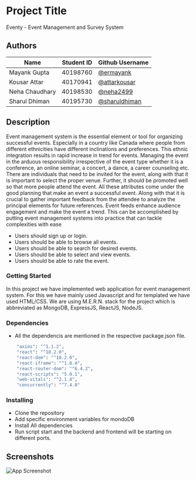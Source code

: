 # Project Title

Eventy - Event Management and Survey System

## Authors

| Name           | Student ID | Github Username                                      |
| -------------- | ---------- | ---------------------------------------------------- |
| Mayank Gupta   | 40198760   | [@ermayank](https://www.github.com/ermayank)         |
| Kousar Attar   | 40170941   | [@attarkousar](https://www.github.com/attarkousar)   |
| Neha Chaudhary | 40198530   | [@neha2499](https://www.github.com/neha2499)         |
| Sharul Dhiman  | 40195730   | [@sharuldhiman](https://www.github.com/sharuldhiman) |

## Description

Event management system is the essential element or tool for organizing successful events. Especially in a country like Canada where people from different ethnicities have different inclinations and preferences. This ethnic integration results in rapid increase in trend for events. Managing the event in the arduous responsibility irrespective of the event type whether it is a conference, an online seminar, a concert, a dance, a career counseling etc. There are individuals that need to be invited for the event, along with that it is important to select the proper venue. Further, it should be promoted well so that more people attend the event. All these attributes come under the good planning that make an event a successful event. Along with that it is crucial to gather important feedback from the attendee to analyze the principal elements for future references. Event feeds enhance audience engagement and make the event a trend. This can be accomplished by putting event management systems into practice that can tackle complexities with ease

- Users should sign up or login.
- Users should be able to browse all events.
- Users should be able to search for desired events.
- Users should be able to select and view events.
- Users should be able to rate the event.

### Getting Started

In this project we have implemented web application for event management system. For this we have mainly used Javascript and for templated we have used HTML/CSS.
We are using M.E.R.N. stack for the project which is abbreviated as MongoDB, ExpressJS, ReactJS, NodeJS.

### Dependencies

- All the dependencis are mentioned in the respective package.json file.

```bash
    "axios": "^1.1.2",
    "react": "^18.2.0",
    "react-dom": "^18.2.0",
    "react-iframe": "^1.8.4",
    "react-router-dom": "^6.4.2",
    "react-scripts": "5.0.1",
    "web-vitals": "^2.1.4",
    "concurrently": "^7.4.0"
```

### Installing

- Clone the repository
- Add specific environment variables for mondoDB
- Install All dependencies
- Run script start and the backend and frontend will be starting on different ports.

## Screenshots

![App Screenshot](https://via.placeholder.com/468x300?text=App+Screenshot+Here)
